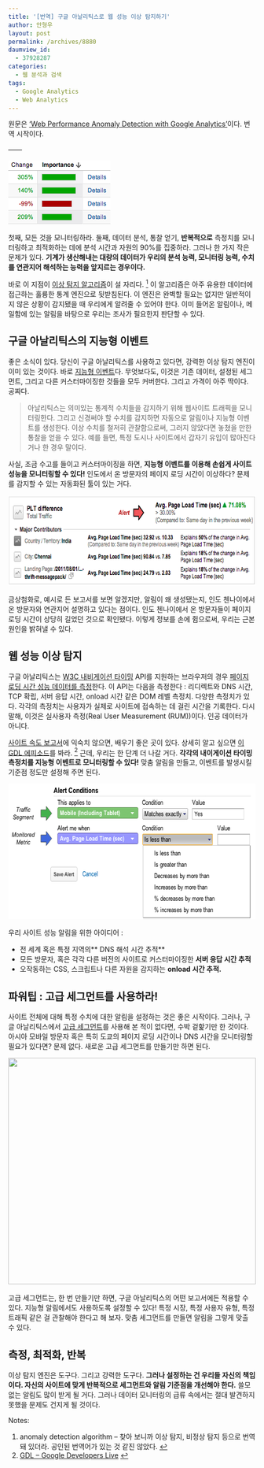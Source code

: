 ```yaml
---
title: '[번역] 구글 아날리틱스로 웹 성능 이상 탐지하기'
author: 안형우
layout: post
permalink: /archives/8880
daumview_id:
  - 37928287
categories:
  - 웹 분석과 검색
tags:
  - Google Analytics
  - Web Analytics
---
```

원문은 [&#8216;Web Performance Anomaly Detection with Google Analytics&#8217;][1]이다. 번역 시작이다.

&#8212;&#8212;

<img class="left alignleft" alt="" src="/uploads/legacy/GA-detect-anomaly/ga-alert.png" width="208" height="129" />

첫째, 모든 것을 모니터링하라. 둘째, 데이터 분석, 통찰 얻기, **반복적으로** 측정치를 모니터링하고 최적화하는 데에 분석 시간과 자원의 90%를 집중하라. 그러나 한 가지 작은 문제가 있다. **기계가 생산해내는 대량의 데이터가 우리의 분석 능력, 모니터링 능력, 수치를 연관지어 해석하는 능력을 앞지르는 경우이다.**

바로 이 지점이 [이상 탐지 알고리즘][2]이 설 자리다. <a class="simple-footnote" title="anomaly detection algorithm &#8211; 찾아 보니까 이상 탐지, 비정상 탐지 등으로 번역돼 있더라. 공인된 번역어가 있는 것 같진 않았다." id="return-note-8880-1" href="#note-8880-1"><sup>1</sup></a> 이 알고리즘은 아주 유용한 데이터에 접근하는 훌륭한 통계 엔진으로 뒷받침된다. 이 엔진은 완벽할 필요는 없지만 일반적이지 않은 상황이 감지됐을 때 우리에게 알려줄 수 있어야 한다. 이미 들어온 알림이나, 메일함에 있는 알림을 바탕으로 우리는 조사가 필요한지 판단할 수 있다.

<div class="video-container">
  <div class="video-container__inner">
  </div>
</div>

## 구글 아날리틱스의 지능형 이벤트

좋은 소식이 있다. 당신이 구글 아날리틱스를 사용하고 있다면, 강력한 이상 탐지 엔진이 이미 있는 것이다. 바로 [지능형 이벤트][3]다. 무엇보다도, 이것은 기존 데이터, 설정된 세그먼트, 그리고 다른 커스터마이징한 것들을 모두 커버한다. 그리고 가격이 아주 딱이다. 공짜다.

> 아날리틱스는 의미있는 통계적 수치들을 감지하기 위해 웹사이트 트래픽을 모니터링한다. 그리고 신경써야 할 수치를 감지하면 자동으로 알림이나 지능형 이벤트를 생성한다. 이상 수치를 철저히 관찰함으로써, 그러지 않았다면 놓쳤을 만한 통찰을 얻을 수 있다. 예를 들면, 특정 도시나 사이트에서 갑자기 유입이 많아진다거나 한 경우 말이다.

사실, 조금 수고를 들이고 커스터마이징을 하면, **지능형 이벤트를 이용해 손쉽게 사이트 성능을 모니터링할 수 있다!** 인도에서 온 방문자의 페이지 로딩 시간이 이상하다? 문제를 감지할 수 있는 자동화된 툴이 있는 거다.

<p style="text-align: center;">
  <img class="center aligncenter" style="max-width: 691px; width: 100%;" alt="" src="/uploads/legacy/GA-detect-anomaly/wplt-alert.png.pagespeed.ic.png" width="691" height="184" />
</p>

금상첨화로, 예시로 든 보고서를 보면 알겠지만, 알림이 왜 생성됐는지, 인도 첸나이에서 온 방문자와 연관지어 설명하고 있다는 점이다. 인도 첸나이에서 온 방문자들이 페이지 로딩 시간이 상당히 길었던 것으로 확인됐다. 이렇게 정보를 손에 쥠으로써, 우리는 근본 원인을 밝혀낼 수 있다.

## 웹 성능 이상 탐지

구글 아날리틱스는 [W3C 내비게이션 타이밍][4] API를 지원하는 브라우저의 경우 [페이지 로딩 시간 성능 데이터를 측정][5]한다. 이 API는 다음을 측정한다 : 리디렉트와 DNS 시간, TCP 확립, 서버 응답 시간, onload 시간 같은 DOM 레벨 측정치. 다양한 측정치가 있다. 각각의 측정치는 사용자가 실제로 사이트에 접속하는 데 걸린 시간을 기록한다. 다시 말해, 이것은 실사용자 측정(Real User Measurement (RUM))이다. 인공 데이터가 아니다.

[사이트 속도 보고서][6]에 익숙치 않으면, 배우기 좋은 곳이 있다. 상세히 알고 싶으면 [이 GDL 에피소드][7]를 봐라. <a class="simple-footnote" title="GDL &#8211; Google Developers Live" id="return-note-8880-2" href="#note-8880-2"><sup>2</sup></a> 근데, 우리는 한 단계 더 나갈 거다. **각각의 내이게이션 타이밍 측정치를 지능형 이벤트로 모니터링할 수 있다!** 맞춤 알림을 만들고, 이벤트를 발생시킬 기준점 정도만 설정해 주면 된다.

<img class="center" style="max-width: 638px; width: 100%;" alt="" src="/uploads/legacy/GA-detect-anomaly/walert-segment.png.pagespeed.ic.png" width="638" height="275" />

우리 사이트 성능 알림을 위한 아이디어 :

*   전 세계 혹은 특정 지역의** DNS 해석 시간 추적**
*   모든 방문자, 혹은 각각 다른 버전의 사이트로 커스터마이징한 **서버 응답 시간 추적**
*   오작동하는 CSS, 스크립트나 다른 자원을 감지하는 **onload 시간 추적.**

## 파워팁 : 고급 세그먼트를 사용하라!

사이트 전체에 대해 특정 수치에 대한 알림을 설정하는 것은 좋은 시작이다. 그러나, 구글 아날리틱스에서 [고급 세그먼트][8]를 사용해 본 적이 없다면, 수박 겉핥기만 한 것이다. 아시아 모바일 방문자 혹은 특히 도쿄의 페이지 로딩 시간이나 DNS 시간을 모니터링할 필요가 있다면? 문제 없다. 새로운 고급 세그먼트를 만들기만 하면 된다.

<img class="center" style="max-width: 684px; width: 100%;" alt="" src="https://mytory.net/uploads/legacy/GA-detect-anomaly/wmobile-asia-segment.png.pagespeed.ic.png" width="684" height="460" />

고급 세그먼트는, 한 번 만들기만 하면, 구글 아날리틱스의 어떤 보고서에든 적용할 수 있다. 지능형 알림에서도 사용하도록 설정할 수 있다! 특정 시장, 특정 사용자 유형, 특정 트래픽 같은 걸 관찰해야 한다고 해 보자. 맞춤 세그먼트를 만들면 알림을 그렇게 맞출 수 있다.

## 측정, 최적화, 반복

이상 탐지 엔진은 도구다. 그리고 강력한 도구다. **그러나 설정하는 건 우리들 자신의 책임이다. 자신의 사이트에 맞게 반복적으로 세그먼트와 알림 기준점을 개선해야 한다.** 쓸모 없는 알림도 많이 받게 될 거다. 그러나 데이터 모니터링의 급류 속에서는 절대 발견하지 못했을 문제도 건지게 될 것이다.

<div class="simple-footnotes">
  <p class="notes">
    Notes:
  </p>
  
  <ol>
    <li id="note-8880-1">
      anomaly detection algorithm &#8211; 찾아 보니까 이상 탐지, 비정상 탐지 등으로 번역돼 있더라. 공인된 번역어가 있는 것 같진 않았다. <a href="#return-note-8880-1">&#8617;</a>
    </li>
    <li id="note-8880-2">
      <a href="https://developers.google.com/live/">GDL &#8211; Google Developers Live</a> <a href="#return-note-8880-2">&#8617;</a>
    </li>
  </ol>
</div>

 [1]: http://www.igvita.com/2012/11/30/web-performance-anomaly-detection-with-google-analytics/
 [2]: http://en.wikipedia.org/wiki/Anomaly_detection
 [3]: http://support.google.com/analytics/bin/answer.py?hl=ko&answer=1320491&topic=1032994&ctx=topic
 [4]: http://w3c-test.org/webperf/specs/NavigationTiming/
 [5]: http://www.igvita.com/2012/04/04/measuring-site-speed-with-navigation-timing/
 [6]: http://support.google.com/analytics/bin/answer.py?hl=ko&answer=1205784
 [7]: http://www.youtube.com/watch?v=NCFVEuKQgBM&list=PL1B4F4863AEE2B122&index=1
 [8]: http://support.google.com/analytics/bin/answer.py?hl=ko&answer=1033017